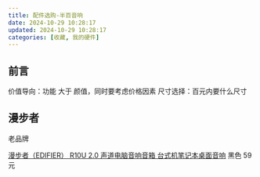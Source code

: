 ```yaml
---
title: 配件选购-半百音响
date: 2024-10-29 10:28:17
updated: 2024-10-29 10:28:17
categories: [收藏, 我的硬件]
---
```


## 前言

价值导向：功能 大于 颜值，同时要考虑价格因素
尺寸选择：百元内要什么尺寸

## 漫步者

老品牌

[漫步者（EDIFIER） R10U 2.0 声道电脑音响音箱 台式机笔记本桌面音响](https://item.jd.com/136358.html) 黑色 59元
